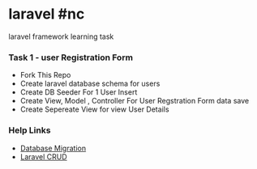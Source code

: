 # laravel #nc
laravel framework learning task 

### Task 1 - user Registration Form 
- Fork This Repo
- Create laravel database schema for users
- Create DB Seeder For 1 User Insert
- Create View, Model , Controller For User Regstration Form data save
- Create Sepereate View for view User Details

### Help Links
- [Database Migration](https://tutorials.kode-blog.com/laravel-5-migrations)
- [Laravel CRUD](https://scotch.io/tutorials/simple-laravel-crud-with-resource-controllers)
